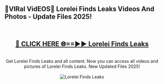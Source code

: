 <h2>🔴VIRal VidEOS🔴 Lorelei Finds Leaks Videos And Photos - Update Files 2025!</h2>
<br>
<div align="center">
<h2><a href="https://virallinks.top/odZfE0" rel="nofollow">🔴 CLICK HERE 🌐==►► Lorelei Finds Leaks</a></h2>
<br>
Get Lorelei Finds Leaks and all content. Now you can access all videos and pictures of Lorelei Finds Leaks. New Updated Files 2025!
<br>
<br>
<a href="https://virallinks.top/odZfE0" rel="nofollow" data-target="animated-image.originalLink"><img src="https://i.imgur.com/dJHk4Zq.gif)" alt="Lorelei Finds Leaks" style="max-width: 100%; display: inline-block;" data-target="animated-image.originalImage"></a>
</div>
<br>
